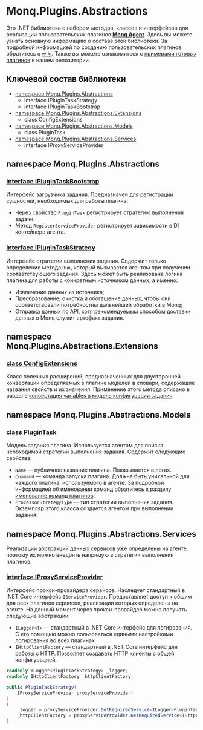 # Monq.Plugins.Abstractions

Это .NET библиотека с набором методов, классов и интерфейсов для реализации пользовательских плагинов [**Monq Agent**](https://docs.monq.ru/docs/guide/data-collect/monq-agent). Здесь вы можете узнать основную информацию о составе этой библиотеки. За подробной информацией по созданию пользовательских плагинов обратитесь к [wiki](https://github.com/MONQDL/agent-docs/wiki).
Также вы можете ознакомиться с [примерами готовых плагинов](https://github.com/MONQDL/agent-docs) в нашем репозитории.

## Ключевой состав библиотеки

* [namespace Monq.Plugins.Abstractions](#namespace-monqpluginsabstractions)
  * interface IPluginTaskStrategy
  * interface IPluginTaskBootstrap
* [namespace Monq.Plugins.Abstractions.Extensions](#namespace-monqpluginsabstractionsextensions)
  * class ConfigExtensions
* [namespace Monq.Plugins.Abstractions.Models](#namespace-monqpluginsabstractionsmodels)
  * class PluginTask
* [namespace Monq.Plugins.Abstractions.Services](#namespace-monqpluginsabstractionsservices)
  * interface IProxyServiceProvider

## namespace Monq.Plugins.Abstractions

### [interface IPluginTaskBootstrap](https://github.com/MONQDL/Monq.Plugins.Abstractions/blob/master/src/Monq.Plugins.Abstractions/IPluginTaskBootstrap.cs)

Интерфейс загрузчика задания. Предназначен для регистрации сущностей, необходимых для работы плагина:

* Через свойство `PluginTask` регистрирует стратегию выполнения задачи;
* Метод `RegisterServiceProvider` регистрирует зависимости в DI контейнере агента.

### [interface IPluginTaskStrategy](https://github.com/MONQDL/Monq.Plugins.Abstractions/blob/master/src/Monq.Plugins.Abstractions/IPluginTaskStrategy.cs)

Интерфейс стратегии выполнения задания. Содержит только определение метода `Run`, который вызывается агентом при получении соответствующего задания. Здесь может быть реализована логика плагина для работы с конкретным источником данных, а именно:

* Извлечение данных из источника;
* Преобразование, очистка и обогащение данных, чтобы они соответствовали потребностям дальнейшей обработки в Monq;
* Отправка данных по API, хотя рекомендуемым способом доставки данных в Monq служит артефакт задания.

## namespace Monq.Plugins.Abstractions.Extensions

### [class ConfigExtensions](https://github.com/MONQDL/Monq.Plugins.Abstractions/blob/master/src/Monq.Plugins.Abstractions/Extensions/ConfigExtensions.cs)

Класс полезных расширений, предназначенных для двусторонней конвертации определяемых в плагине моделей в словари, содержащие названия свойств и их значения. Применение этого метода описано в разделе [конвертация variables в модель конфигурации задания](https://github.com/MONQDL/agent-docs/wiki/%D0%9F%D0%B5%D1%80%D0%B5%D0%B4%D0%B0%D1%87%D0%B0-%D0%BF%D0%BB%D0%B0%D0%B3%D0%B8%D0%BD%D1%83-%D0%BF%D0%B0%D1%80%D0%B0%D0%BC%D0%B5%D1%82%D1%80%D0%BE%D0%B2-%D0%B8%D0%B7-YAML-%D1%81%D0%BA%D1%80%D0%B8%D0%BF%D1%82%D0%B0-%D0%B7%D0%B0%D0%B4%D0%B0%D0%BD%D0%B8%D1%8F#%D0%BA%D0%BE%D0%BD%D0%B2%D0%B5%D1%80%D1%82%D0%B0%D1%86%D0%B8%D1%8F-variables-%D0%B2-%D0%BC%D0%BE%D0%B4%D0%B5%D0%BB%D1%8C-%D0%BA%D0%BE%D0%BD%D1%84%D0%B8%D0%B3%D1%83%D1%80%D0%B0%D1%86%D0%B8%D0%B8-%D0%B7%D0%B0%D0%B4%D0%B0%D0%BD%D0%B8%D1%8F).

## namespace Monq.Plugins.Abstractions.Models

### [class PluginTask](https://github.com/MONQDL/Monq.Plugins.Abstractions/blob/master/src/Monq.Plugins.Abstractions/Models/PluginTask.cs)

Модель задания плагина. Используется агентом для поиска необходимой стратегии выполнения задания. Содержит следующие свойства:

* `Name` — публичное название плагина. Показывается в логах.
* `Command` — команда запуска плагина. Должна быть уникальной для каждого плагина, используемого в агенте. За подробной информацией об именовании команд обратитесь к разделу [именование команд плагинов](https://github.com/MONQDL/agent-docs/wiki/%D0%98%D0%BC%D0%B5%D0%BD%D0%BE%D0%B2%D0%B0%D0%BD%D0%B8%D0%B5-%D0%BF%D0%BB%D0%B0%D0%B3%D0%B8%D0%BD%D0%BE%D0%B2-%D0%B8-%D0%BA%D0%BE%D0%BC%D0%B0%D0%BD%D0%B4#%D0%B8%D0%BC%D0%B5%D0%BD%D0%BE%D0%B2%D0%B0%D0%BD%D0%B8%D0%B5-%D0%BA%D0%BE%D0%BC%D0%B0%D0%BD%D0%B4-%D0%BF%D0%BB%D0%B0%D0%B3%D0%B8%D0%BD%D0%BE%D0%B2).
* `ProcessorStrategyType` — тип стратегии выполнения задания. Экземпляр этого класса создается агентом при выполнении задания.

## namespace Monq.Plugins.Abstractions.Services

Реализации абстракций данных сервисов уже определены на агенте, поэтому их можно внедрять напрямую в стратегии выполнения плагинов.

### [interface IProxyServiceProvider](https://github.com/MONQDL/Monq.Plugins.Abstractions/blob/master/src/Monq.Plugins.Abstractions/Services/IProxyServiceProvider.cs)

Интерфейс прокси-провайдера сервисов. Наследует стандартный в .NET Core интерфейс `IServiceProvider`. Предоставляет доступ к общим для всех плагинов сервисов, реализации которых определены на агенте. На данный момент через прокси-провайдер можно получать следующие абстракции:

* `ILogger<T>` — стандартный в .NET Core интерфейс для логирования. С его помощью можно пользоваться едиными настройками логирования во всех плагинах.
* `IHttpClientFactory` — стандартный в .NET Core интерфейс для работы с HTTP. Позволяет создавать HTTP клиенты с общей конфигурацией.

```c#
readonly ILogger<PluginTaskStrategy> _logger;
readonly IHttpClientFactory _httpClientFactory;

public PluginTaskStrategy(
    IProxyServiceProvider proxyServiceProvider)
)
{
    _logger = proxyServiceProvider.GetRequiredService<ILogger<PluginTaskStrategy>>();
    _httpClientFactory = proxyServiceProvider.GetRequiredService<IHttpClientFactory>();
}
```
